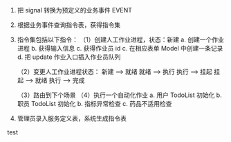 1. 把 signal 转换为预定义的业务事件 EVENT

2. 根据业务事件查询指令表，获得指令集

3. 指令集包括以下指令：
   （1）创建人工作业进程，状态：新建
   a. 创建一个作业进程
   b. 获得输入信息
   c. 获得作业员 id
   c. 在相应表单 Model 中创建一条记录
   d. 把 update 作业入口插入作业员队列

   （2）变更人工作业进程状态：
   新建 --> 就绪
   就绪 --> 执行
   执行 --> 挂起
   挂起 --> 就绪
   执行 --> 完成

   （3）路由到下个场景
   （4）执行一个自动化作业
   a. 用户 TodoList 初始化
   b. 职员 TodoList 初始化
   b. 指标异常检查
   c. 药品不适用检查

4. 管理员录入服务定义表，系统生成指令表

test
